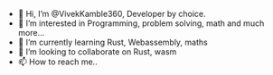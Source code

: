 - 👋 Hi, I’m @VivekKamble360, Developer by choice.
- 👀 I’m interested in Programming, problem solving, math and much more...
- 🌱 I’m currently learning Rust, Webassembly, maths
- 💞️ I’m looking to collaborate on Rust, wasm
- 📫 How to reach me..

<!---
VivekKamble360/VivekKamble360 is a ✨ special ✨ repository because its `README.md` (this file) appears on your GitHub profile.
You can click the Preview link to take a look at your changes.
--->
